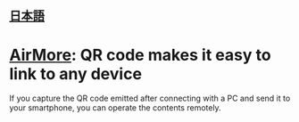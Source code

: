 ## [日本語](/WebService.md)

# [AirMore](http://web.airmore.com/): QR code makes it easy to link to any device
If you capture the QR code emitted after connecting with a PC and send it to your smartphone, you can operate the contents remotely.
